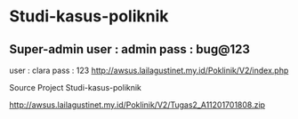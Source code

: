 # Studi-kasus-poliknik

Super-admin
user : admin
pass : bug@123
----------------
user : clara
pass : 123 http://awsus.lailagustinet.my.id/Poklinik/V2/index.php

Source Project Studi-kasus-poliknik

http://awsus.lailagustinet.my.id/Poklinik/V2/Tugas2_A11201701808.zip
